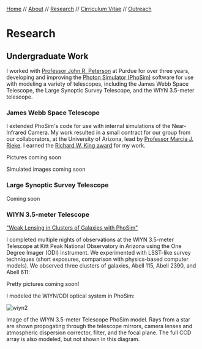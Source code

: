 [Home](index.md)  //  [About](about.md)  //  [Research](research.md)  //  [Cirriculum Vitae](cv.md)  //  [Outreach](outreach.md) 

# Research



## Undergraduate Work

I worked with [Professor John R. Peterson](https://lsst.rcac.purdue.edu/) at Purdue for over three years, developing and improving the [Photon Simulator (PhoSim)](https://bitbucket.org/phosim/phosim_release/wiki/Home) software for use with modeling a variety of telescopes, including the James Webb Space Telescope, the Large Synoptic Survey Telescope, and the WIYN 3.5-meter telescope.

### James Webb Space Telescope

I extended PhoSim's code for use with internal simulations of the Near-Infrared Camera. My work resulted in a small contract for our group from our collaborators, at the University of Arizona, lead by [Professor Marcia J. Rieke](https://www.as.arizona.edu/people/faculty/marcia-j-rieke). I earned the [Richard W. King award](http://www.physics.purdue.edu/about/prizes_awards/undergraduate_awards.html#King) for my work.

Pictures coming soon

Simulated images coming soon

### Large Synoptic Survey Telescope

Coming soon

### WIYN 3.5-meter Telescope

["Weak Lensing in Clusters of Galaxies with PhoSim"](https://www.noao.edu/noaoprop/abstract.mpl?2017B-0824)

I completed multiple nights of observations at the WIYN 3.5-meter Telescope at Kitt Peak National Observatory in Arizona using the One Degree Imager (ODI) instrument. We experimented with LSST-like survey techniques (short exposures, comparison with physics-based computer models). We observed three clusters of galaxies, Abell 115, Abell 2390, and Abell 611:

Pretty pictures coming soon!

I modeled the WIYN/ODI optical system in PhoSim:

![wiyn2](https://user-images.githubusercontent.com/13906989/34473846-a31e3b26-ef45-11e7-806e-fc6b0bb5d840.jpg)

Image of the WIYN 3.5-meter Telescope PhoSim model. Rays from a star are shown propogating through the telescope mirrors, camera lenses and atmospheric dispersion corrector, filter, and the focal plane. The full CCD array is also modeled, but not shown in this diagram.
